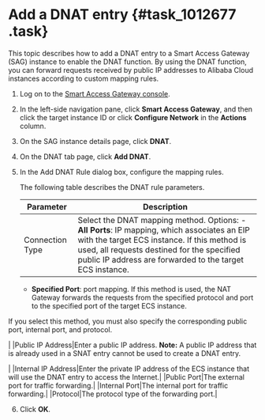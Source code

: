 # Add a DNAT entry {#task_1012677 .task}

This topic describes how to add a DNAT entry to a Smart Access Gateway \(SAG\) instance to enable the DNAT function. By using the DNAT function, you can forward requests received by public IP addresses to Alibaba Cloud instances according to custom mapping rules.

1.  Log on to the [Smart Access Gateway console](https://smartag.console.aliyun.com).
2.  In the left-side navigation pane, click **Smart Access Gateway**, and then click the target instance ID or click **Configure Network** in the **Actions** column.
3.  On the SAG instance details page, click **DNAT**.
4.  On the DNAT tab page, click **Add DNAT**.
5.  In the Add DNAT Rule dialog box, configure the mapping rules. 

    The following table describes the DNAT rule parameters.

    |Parameter|Description|
    |---------|-----------|
    |Connection Type|Select the DNAT mapping method. Options:     -   **All Ports**: IP mapping, which associates an EIP with the target ECS instance. If this method is used, all requests destined for the specified public IP address are forwarded to the target ECS instance.
    -   **Specified Port**: port mapping. If this method is used, the NAT Gateway forwards the requests from the specified protocol and port to the specified port of the target ECS instance.

If you select this method, you must also specify the corresponding public port, internal port, and protocol.

 |
    |Public IP Address|Enter a public IP address. **Note:** A public IP address that is already used in a SNAT entry cannot be used to create a DNAT entry.

 |
    |Internal IP Address|Enter the private IP address of the ECS instance that will use the DNAT entry to access the Internet.|
    |Public Port|The external port for traffic forwarding.|
    |Internal Port|The internal port for traffic forwarding.|
    |Protocol|The protocol type of the forwarding port.|

6.  Click **OK**.

